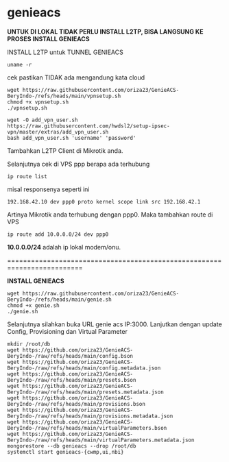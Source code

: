 # genieacs

**UNTUK DI LOKAL TIDAK PERLU INSTALL L2TP, BISA LANGSUNG KE PROSES INSTALL GENIEACS**

INSTALL L2TP untuk TUNNEL GENIEACS
```
uname -r
```
cek pastikan TIDAK ada mengandung kata cloud

```
wget https://raw.githubusercontent.com/oriza23/GenieACS-BeryIndo-/refs/heads/main/vpnsetup.sh
chmod +x vpnsetup.sh
./vpnsetup.sh
```

```
wget -O add_vpn_user.sh https://raw.githubusercontent.com/hwdsl2/setup-ipsec-vpn/master/extras/add_vpn_user.sh
bash add_vpn_user.sh 'username' 'password'
```
Tambahkan L2TP Client di Mikrotik anda.

Selanjutnya cek di VPS ppp berapa ada terhubung
```
ip route list
```
misal responsenya seperti ini
```
192.168.42.10 dev ppp0 proto kernel scope link src 192.168.42.1
```
Artinya Mikrotik anda terhubung dengan ppp0. Maka tambahkan route di VPS
```
ip route add 10.0.0.0/24 dev ppp0
```
**10.0.0.0/24** adalah ip lokal modem/onu.


=========================================================================

**INSTALL GENIEACS**
```
wget https://raw.githubusercontent.com/oriza23/GenieACS-BeryIndo-/refs/heads/main/genie.sh
chmod +x genie.sh
./genie.sh
```

Selanjutnya silahkan buka URL genie acs IP:3000.
Lanjutkan dengan update Config, Provisioning dan Virtual Parameter

```
mkdir /root/db
wget https://github.com/oriza23/GenieACS-BeryIndo-/raw/refs/heads/main/config.bson
wget https://github.com/oriza23/GenieACS-BeryIndo-/raw/refs/heads/main/config.metadata.json
wget https://github.com/oriza23/GenieACS-BeryIndo-/raw/refs/heads/main/presets.bson
wget https://github.com/oriza23/GenieACS-BeryIndo-/raw/refs/heads/main/presets.metadata.json
wget https://github.com/oriza23/GenieACS-BeryIndo-/raw/refs/heads/main/provisions.bson
wget https://github.com/oriza23/GenieACS-BeryIndo-/raw/refs/heads/main/provisions.metadata.json
wget https://github.com/oriza23/GenieACS-BeryIndo-/raw/refs/heads/main/virtualParameters.bson
wget https://github.com/oriza23/GenieACS-BeryIndo-/raw/refs/heads/main/virtualParameters.metadata.json
mongorestore --db genieacs --drop /root/db
systemctl start genieacs-{cwmp,ui,nbi}
```
